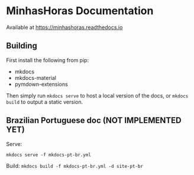 # MinhasHoras Documentation

Available at
https://minhashoras.readthedocs.io

## Building

First install the following from pip:

* mkdocs
* mkdocs-material
* pymdown-extensions

Then simply run `mkdocs serve` to host a local version of the docs, or `mkdocs
build` to output a static version.

## Brazilian Portuguese doc  (NOT IMPLEMENTED YET)

Serve:

`mkdocs serve -f mkdocs-pt-br.yml`

Build:
`mkdocs build -f mkdocs-pt-br.yml -d site-pt-br`